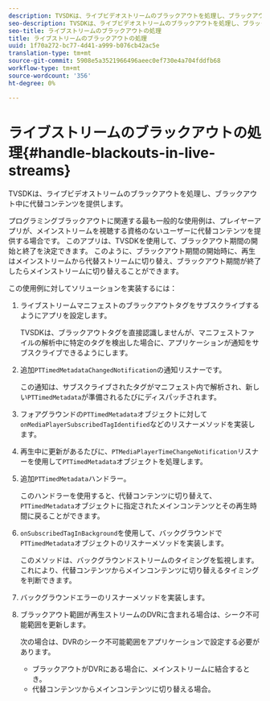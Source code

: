 ```yaml
---
description: TVSDKは、ライブビデオストリームのブラックアウトを処理し、ブラックアウト中に代替コンテンツを提供します。
seo-description: TVSDKは、ライブビデオストリームのブラックアウトを処理し、ブラックアウト中に代替コンテンツを提供します。
seo-title: ライブストリームのブラックアウトの処理
title: ライブストリームのブラックアウトの処理
uuid: 1f70a272-bc77-4d41-a999-b076cb42ac5e
translation-type: tm+mt
source-git-commit: 5908e5a3521966496aeec0ef730e4a704fddfb68
workflow-type: tm+mt
source-wordcount: '356'
ht-degree: 0%

---
```



# ライブストリームのブラックアウトの処理{#handle-blackouts-in-live-streams}

TVSDKは、ライブビデオストリームのブラックアウトを処理し、ブラックアウト中に代替コンテンツを提供します。

プログラミングブラックアウトに関連する最も一般的な使用例は、プレイヤーアプリが、メインストリームを視聴する資格のないユーザーに代替コンテンツを提供する場合です。 このアプリは、TVSDKを使用して、ブラックアウト期間の開始と終了を決定できます。 このように、ブラックアウト期間の開始時に、再生はメインストリームから代替ストリームに切り替え、ブラックアウト期間が終了したらメインストリームに切り替えることができます。

この使用例に対してソリューションを実装するには：

1. ライブストリームマニフェストのブラックアウトタグをサブスクライブするようにアプリを設定します。

   TVSDKは、ブラックアウトタグを直接認識しませんが、マニフェストファイルの解析中に特定のタグを検出した場合に、アプリケーションが通知をサブスクライブできるようにします。
1. 追加`PTTimedMetadataChangedNotification`の通知リスナーです。

   この通知は、サブスクライブされたタグがマニフェスト内で解析され、新しい`PTTimedMetadata`が準備されるたびにディスパッチされます。

1. フォアグラウンドの`PTTimedMetadata`オブジェクトに対して`onMediaPlayerSubscribedTagIdentified`などのリスナーメソッドを実装します。

1. 再生中に更新があるたびに、`PTMediaPlayerTimeChangeNotification`リスナーを使用して`PTTimedMetadata`オブジェクトを処理します。

1. 追加`PTTimedMetadata`ハンドラー。

   このハンドラーを使用すると、代替コンテンツに切り替えて、`PTTimedMetadata`オブジェクトに指定されたメインコンテンツとその再生時間に戻ることができます。

1. `onSubscribedTagInBackground`を使用して、バックグラウンドで`PTTimedMetadata`オブジェクトのリスナーメソッドを実装します。

   このメソッドは、バックグラウンドストリームのタイミングを監視します。これにより、代替コンテンツからメインコンテンツに切り替えるタイミングを判断できます。

1. バックグラウンドエラーのリスナーメソッドを実装します。
1. ブラックアウト範囲が再生ストリームのDVRに含まれる場合は、シーク不可能範囲を更新します。

   次の場合は、DVRのシーク不可能範囲をアプリケーションで設定する必要があります。

   * ブラックアウトがDVRにある場合に、メインストリームに結合するとき。
   * 代替コンテンツからメインコンテンツに切り替える場合。

